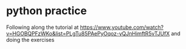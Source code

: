 # python practice
Following along the tutorial at https://www.youtube.com/watch?v=HGOBQPFzWKo&list=PLgTu85PAePyOqoz-yQJnHimftR5vTJUfX and doing the exercises